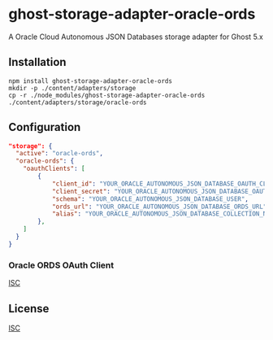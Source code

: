 # ghost-storage-adapter-oracle-ords

A Oracle Cloud Autonomous JSON Databases storage adapter for Ghost 5.x

## Installation

```shell
npm install ghost-storage-adapter-oracle-ords
mkdir -p ./content/adapters/storage
cp -r ./node_modules/ghost-storage-adapter-oracle-ords ./content/adapters/storage/oracle-ords
```

## Configuration

```json
"storage": {
  "active": "oracle-ords",
  "oracle-ords": {
    "oauthClients": [
        {
            "client_id": "YOUR_ORACLE_AUTONOMOUS_JSON_DATABASE_OAUTH_CLIENT_ID",
            "client_secret": "YOUR_ORACLE_AUTONOMOUS_JSON_DATABASE_OAUTH_CLIENT_SECRET",
            "schema": "YOUR_ORACLE_AUTONOMOUS_JSON_DATABASE_USER",
            "ords_url": "YOUR_ORACLE_AUTONOMOUS_JSON_DATABASE_ORDS_URL",
            "alias": "YOUR_ORACLE_AUTONOMOUS_JSON_DATABASE_COLLECTION_NAME"
        },
    ]
  }
}
```
### Oracle ORDS OAuth Client

[ISC](https://lengerrong.blogspot.com/2023/01/how-to-setup-oauth-clients-to-connect.html)

## License

[ISC](./LICENSE.md)